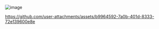 ![image](https://github.com/user-attachments/assets/2603a02a-9bea-49ae-995e-f1591a39dadc)


https://github.com/user-attachments/assets/b9964592-7a0b-401d-8333-72e139600e8e


